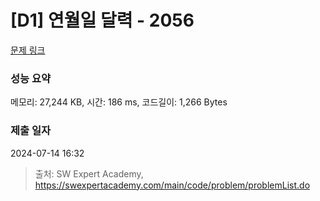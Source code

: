 # [D1] 연월일 달력 - 2056 

[문제 링크](https://swexpertacademy.com/main/code/problem/problemDetail.do?contestProbId=AV5QLkdKAz4DFAUq) 

### 성능 요약

메모리: 27,244 KB, 시간: 186 ms, 코드길이: 1,266 Bytes

### 제출 일자

2024-07-14 16:32



> 출처: SW Expert Academy, https://swexpertacademy.com/main/code/problem/problemList.do